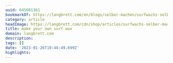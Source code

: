 ```yaml
---
uuid: 645601361
bookmarkOf: https://langbrett.com/en/blogs/selber-machen/surfwachs-selber-machen
category: article
headImage: https://langbrett.com/cdn/shop/articles/surfwachs-selber-machen-126424_600x.jpg?v=1660785222
title: make your own surf wax
domain: langbrett.com
description: 
tags: []
date: '2023-01-26T19:48:49.699Z'
highlights: 
---
```




